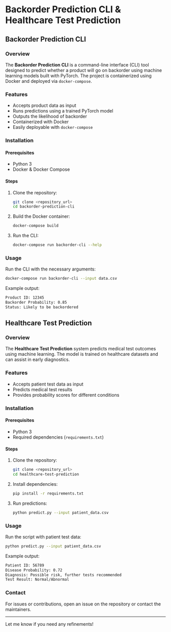 # Backorder Prediction CLI & Healthcare Test Prediction

## Backorder Prediction CLI

### Overview
The **Backorder Prediction CLI** is a command-line interface (CLI) tool designed to predict whether a product will go on backorder using machine learning models built with PyTorch. The project is containerized using Docker and deployed via `docker-compose`.

### Features
- Accepts product data as input
- Runs predictions using a trained PyTorch model
- Outputs the likelihood of backorder
- Containerized with Docker
- Easily deployable with `docker-compose`

### Installation
#### Prerequisites
- Python 3
- Docker & Docker Compose

#### Steps
1. Clone the repository:
   ```sh
   git clone <repository_url>
   cd backorder-prediction-cli
   ```
2. Build the Docker container:
   ```sh
   docker-compose build
   ```
3. Run the CLI:
   ```sh
   docker-compose run backorder-cli --help
   ```

### Usage
Run the CLI with the necessary arguments:
```sh
docker-compose run backorder-cli --input data.csv
```
Example output:
```sh
Product ID: 12345
Backorder Probability: 0.85
Status: Likely to be backordered
```

## Healthcare Test Prediction

### Overview
The **Healthcare Test Prediction** system predicts medical test outcomes using machine learning. The model is trained on healthcare datasets and can assist in early diagnostics.

### Features
- Accepts patient test data as input
- Predicts medical test results
- Provides probability scores for different conditions

### Installation
#### Prerequisites
- Python 3
- Required dependencies (`requirements.txt`)

#### Steps
1. Clone the repository:
   ```sh
   git clone <repository_url>
   cd healthcare-test-prediction
   ```
2. Install dependencies:
   ```sh
   pip install -r requirements.txt
   ```
3. Run predictions:
   ```sh
   python predict.py --input patient_data.csv
   ```

### Usage
Run the script with patient test data:
```sh
python predict.py --input patient_data.csv
```
Example output:
```sh
Patient ID: 56789
Disease Probability: 0.72
Diagnosis: Possible risk, further tests recommended
Test Result: Normal/Abnormal
```

### Contact
For issues or contributions, open an issue on the repository or contact the maintainers.

---

Let me know if you need any refinements!

